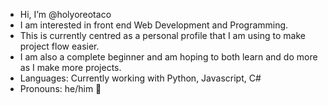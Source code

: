 
-  Hi, I’m @holyoreotaco
-   I am interested in front end Web Development and Programming.
-   This is currently centred as a personal profile that I am using to make project flow easier.
-   I am also a complete beginner and am hoping to both learn and do more as I make more projects.
-   Languages: Currently working with Python, Javascript, C#
-   Pronouns: he/him 💜

<!---
holyoreotaco/holyoreotaco is a ✨ special ✨ repository because its `README.md` (this file) appears on your GitHub profile.
You can click the Preview link to take a look at your changes.
--->
